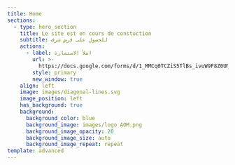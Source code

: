 ```yaml
---
title: Home
sections:
  - type: hero_section
    title: Le site est en cours de constuction
    subtitle: للحصول على قرض شرف
    actions:
      - label: املأ الاستمارة
        url: >-
          https://docs.google.com/forms/d/1_MMCq0TCZiS5TlBs_ivuW9F8Z0UNEmk8cRdjinMLu9M/prefill
        style: primary
        new_window: true
    align: left
    image: images/diagonal-lines.svg
    image_position: left
    has_background: true
    background:
      background_color: blue
      background_image: images/logo AOM.png
      background_image_opacity: 20
      background_image_size: auto
      background_image_repeat: repeat
template: advanced
---
```

